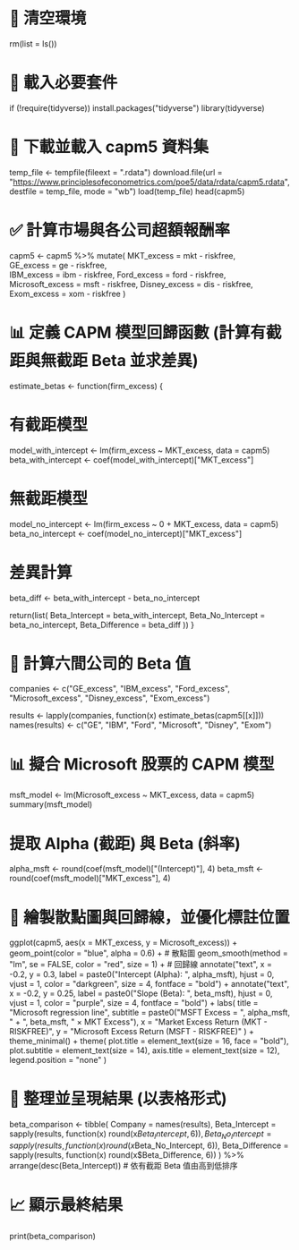 # 🌟 清空環境
rm(list = ls())

# 🌟 載入必要套件
if (!require(tidyverse)) install.packages("tidyverse")
library(tidyverse)

# 🔗 下載並載入 capm5 資料集
temp_file <- tempfile(fileext = ".rdata")
download.file(url = "https://www.principlesofeconometrics.com/poe5/data/rdata/capm5.rdata",
              destfile = temp_file, mode = "wb")
load(temp_file)
head(capm5)

# ✅ 計算市場與各公司超額報酬率
capm5 <- capm5 %>%
  mutate(
    MKT_excess = mkt - riskfree,        
    GE_excess = ge - riskfree,          
    IBM_excess = ibm - riskfree,
    Ford_excess = ford - riskfree,
    Microsoft_excess = msft - riskfree,
    Disney_excess = dis - riskfree,
    Exom_excess = xom - riskfree
  )

# 📊 定義 CAPM 模型回歸函數 (計算有截距與無截距 Beta 並求差異)
estimate_betas <- function(firm_excess) {
  # 有截距模型
  model_with_intercept <- lm(firm_excess ~ MKT_excess, data = capm5)
  beta_with_intercept <- coef(model_with_intercept)["MKT_excess"]
  
  # 無截距模型
  model_no_intercept <- lm(firm_excess ~ 0 + MKT_excess, data = capm5)
  beta_no_intercept <- coef(model_no_intercept)["MKT_excess"]
  
  # 差異計算
  beta_diff <- beta_with_intercept - beta_no_intercept
  
  return(list(
    Beta_Intercept = beta_with_intercept,
    Beta_No_Intercept = beta_no_intercept,
    Beta_Difference = beta_diff
  ))
}

# 🏢 計算六間公司的 Beta 值
companies <- c("GE_excess", "IBM_excess", "Ford_excess",
               "Microsoft_excess", "Disney_excess", "Exom_excess")

results <- lapply(companies, function(x) estimate_betas(capm5[[x]]))
names(results) <- c("GE", "IBM", "Ford", "Microsoft", "Disney", "Exom")

# 📊 擬合 Microsoft 股票的 CAPM 模型
msft_model <- lm(Microsoft_excess ~ MKT_excess, data = capm5)
summary(msft_model)

# 提取 Alpha (截距) 與 Beta (斜率)
alpha_msft <- round(coef(msft_model)["(Intercept)"], 4)
beta_msft <- round(coef(msft_model)["MKT_excess"], 4)
# 🎨 繪製散點圖與回歸線，並優化標註位置
ggplot(capm5, aes(x = MKT_excess, y = Microsoft_excess)) +
  geom_point(color = "blue", alpha = 0.6) +                     # 散點圖
  geom_smooth(method = "lm", se = FALSE, color = "red", size = 1) +  # 回歸線
  annotate("text", x = -0.2, y = 0.3,
           label = paste0("Intercept (Alpha): ", alpha_msft),
           hjust = 0, vjust = 1, color = "darkgreen", size = 4, fontface = "bold") +
  annotate("text", x = -0.2, y = 0.25,
           label = paste0("Slope (Beta): ", beta_msft),
           hjust = 0, vjust = 1, color = "purple", size = 4, fontface = "bold") +
  labs(
    title = "Microsoft regression line",
    subtitle = paste0("MSFT Excess = ", alpha_msft, " + ", beta_msft, " × MKT Excess"),
    x = "Market Excess Return (MKT - RISKFREE)",
    y = "Microsoft Excess Return (MSFT - RISKFREE)"
  ) +
  theme_minimal() + 
  theme(
    plot.title = element_text(size = 16, face = "bold"),
    plot.subtitle = element_text(size = 14),
    axis.title = element_text(size = 12),
    legend.position = "none"
  )


# 📝 整理並呈現結果 (以表格形式)
beta_comparison <- tibble(
  Company = names(results),
  Beta_Intercept = sapply(results, function(x) round(x$Beta_Intercept, 6)),
  Beta_No_Intercept = sapply(results, function(x) round(x$Beta_No_Intercept, 6)),
  Beta_Difference = sapply(results, function(x) round(x$Beta_Difference, 6))
) %>%
  arrange(desc(Beta_Intercept))  # 依有截距 Beta 值由高到低排序

# 📈 顯示最終結果
print(beta_comparison)


